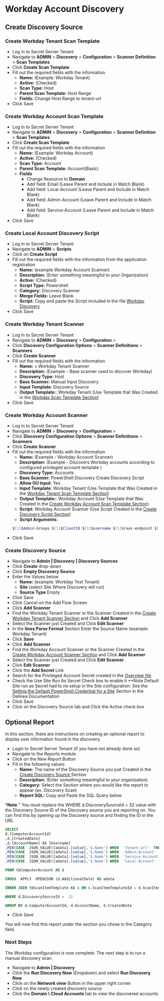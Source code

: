 # Workday Account Discovery

## Create Discovery Source

### Create Workday Tenant Scan Template

- Log in to Secret Server Tenant
- Navigate to **ADMIN** > **Discovery** > **Configuration** >   **Scanner Definition** > **Scan Templates** 
- Click **Create Scan Template**
- Fill out the required fields with the information
    - **Name:** (Example: Workday Tenant)
    - **Active:** (Checked)
    - **Scan Type:** Host
    - **Parent Scan Template:** Host Range
    - **Fields:** Change Host Range to tenant-url
- Click Save
 

### Create Workday Account Scan Template

- Log in to Secret Server Tenant
- Navigate to **ADMIN** > **Discovery** > **Configuration** >   **Scanner Definition** > **Scan Templates** 
- Click **Create Scan Template**
- Fill out the required fields with the information
    - **Name:** (Example: Workday Account)
    - **Active:** (Checked)
    - **Scan Type:** Account
    - **Parent Scan Template:** Account(Basic)
    - **Fields**
        - Change Resource to **Domain**
        - Add field: Email (Leave Parent and Include in Match Blank)
        - Add field: Local-Account (Leave Parent and Include in Match Blank)
        - Add field: Admin-Account (Leave Parent and Include in Match Blank)
        - Add field: Service-Account (Leave Parent and Include in Match Blank)
- Click Save
 
 
### Create Local Account Discovery Script

- Log in to Secret Server Tenant
- Navigate to **ADMIN** > **Scripts**
- Click on **Create Script**
- Fill out the required fields with the information from the application registration
    - **Name:** (example Workday Account Scanner)
    - **Description:** (Enter something meaningful to your Organization)
    - **Active:** (Checked)
    - **Script Type:** Powershell
    - **Category:** Discovery Scanner
    - **Merge Fields:** Leave Blank
    - **Script:** Copy and paste the Script included in the file [Workday Discovery](./Workday-Discovery.ps1)
- Click Save
  

### Create Workday Tenant Scanner

- Log in to Secret Server Tenant
- Navigate to **ADMIN** > **Discovery** > **Configuration** > 
- Click **Discovery Configuration Options** > **Scanner Definitions** > **Scanners**
- Click **Create Scanner**
- Fill out the required fields with the information
    - **Name:** > Workday Tenant Scanner 
    - **Description:** (Example - Base scanner used to discover Workday)
    - **Discovery Type:**  Host
    - **Base Scanner:**  Manual Input Discovery
    - **Input Template**: Discovery Source
    - **Output Template:**: Workday Tenant (Use Template that Was Created in the [Workday Scan Template Section](#create-workday-tenant-scan-template))
- Click Save
   
### Create Workday Account Scanner

- Log in to Secret Server Tenant
- Navigate to **ADMIN** > **Discovery** > **Configuration** > 
- Click **Discovery Configuration Options** > **Scanner Definitions** > **Scanners**
- Click **Create Scanner**
- Fill out the required fields with the information
    - **Name:** (Example - Workday Account Scanner) 
    - **Description:** (Example - Discovers Workday accounts according to configured privileged account template )
    - **Discovery Type:**  Accounts
    - **Base Scanner:** PowerShell Discovery Create Discovery Script
    - **Allow OU Input**: Yes
    - **Input Template**: Workday Tenant (Use Template that Was Created in the [Workday Tenant Scan Template Section](#create-workday-tenant-scan-template))
    - **Output Template:**: Workday Account  (Use Template that Was Created in the [Create Workday Account Scan Template Section](#create-workday-account-scan-template))
    - **Script:** Workday Account Scanner (Use Script Created in the [Create Discovery Script Section](#create-local-account-discovery-script))
    - **Script Arguments:**
    ```PowerShell
    $[1]$Admin-Groups $[1]$ClientId $[1]$username $[1]$raas-endpoint $[1]$token-url $[1]$$pk
    ```
- Click Save
  

### Create Discovery Source

- Navigate to **Admin | Discovery | Discovery Sources**
- Click **Create** drop-down
- Click **Empty Discovery Source**
- Enter the Values below
    - **Name:** (example: Workday Test Tenant)
    - **Site** (select Site Where Discovery will run)
    - **Source Type** Empty
- Click Save
- Click Cancel on the Add Flow Screen
- Click **Add Scanner**
- Find the Workday Tenant Scanner or the Scanner Created in the [Create Workday Tenant Scanner Section](#create-workday-tenant-scanner) and Click **Add Scanner**
- Select the Scanner just Created and Click **Edit Scanner**
- In the **lines Parse Format** Section Enter the Source Name (example: Workday Tenant)
- Click **Save**
- Click **Add Scanner**
- Find the Workday Account Scanner  or the Scanner Created in the [Create Workday Account Scanner Section](#create-workday-account-scanner) and Click **Add Scanner**
- Select the Scanner just Created and Click **Edit Scanner**
- Click **Edit Scanner**
- Click the **Add Secret** Link
- Search for the Privileged Account Secret created in the [Overview file](../Overview.md)
- Check the Use Site Run As Secret Check box to enable it
    **Note Default Site run as Secret had to ne setup in the Site configuration.
    See the [Setting the Default PowerShell Credential for a Site](https://docs.delinea.com/online-help/secret-server/authentication/secret-based-credentials-for-scripts/index.htm?Highlight=site) Section in the Delinea Documentation
- Click Save
- Click on the Discovery Source tab and Click the Active check box



## Optional Report

In this section, there are instructions on creating an optional report to display user information found in the discovery.


- Login to Secret Server Tenant (if you have not already done so)
- Navigate to the Reports module
- Click on the New Report Button
- Fill in the following values:
  - **Name:** The name of the Discovery Source you just Created in the [Create Discovery Source ](#create-discovery-source) Section
  - **Description:** (Enter something meaningful to your organization)
  - **Category:** Select the Section where you would like the report to appear (ex. Discovery Scan)
  - **Report SQL:** Copy and Paste the SQL Query below
  
***Note** " You must replace the WHERE d.DiscoverySourceId = 32 value with the Discovery Source ID of the Discovery source you are reporting on. You can find this by opening up the Discovery source and finding the ID in the URL

  

``` SQL
SELECT
d.[ComputerAccountId]
,d.[CreatedDate]
,d.[AccountName] AS [Username]
,MIN(CASE  JSON_VALUE([adata].[value],'$.Name') WHEN  'Tenant-url'  THEN  JSON_VALUE([adata].[value],'$.Value') END) AS [Domain]
,MIN(CASE  JSON_VALUE([adata].[value],'$.Name') WHEN  'Admin-Account'  THEN  JSON_VALUE([adata].[value],'$.Value') END) AS [Is Admin]
,MIN(CASE  JSON_VALUE([adata].[value],'$.Name') WHEN  'Service-Account'  THEN  JSON_VALUE([adata].[value],'$.Value') END) AS [Is Service Acount]
,MIN(CASE  JSON_VALUE([adata].[value],'$.Name') WHEN  'Local-Account'  THEN  JSON_VALUE([adata].[value],'$.Value') END) AS [Is Service Acount]

FROM tbComputerAccount AS d

CROSS  APPLY  OPENJSON (d.AdditionalData) AS adata

INNER JOIN tbScanItemTemplate AS s ON s.ScanItemTemplateId = d.ScanItemTemplateId

WHERE d.DiscoverySourceId =  32

GROUP BY d.ComputerAccountId, d.AccountName, d.CreatedDate
```

- Click Save

  

You will now find this report under the section you chose in the Category field.

### Next Steps

 The Workday configuration is now complete.  The next step is to run a manual discovery scan.
- Navigate to  **Admin | Discovery**
- Click the **Run Discovery Now** (Dropdown) and select **Run Discovery Now**
- Click on the **Network view** Button in the upper right corner
- Click on the newly created discovery source
- Click the **Domain \ Cloud Accounts** tab to view the discovered accounts
